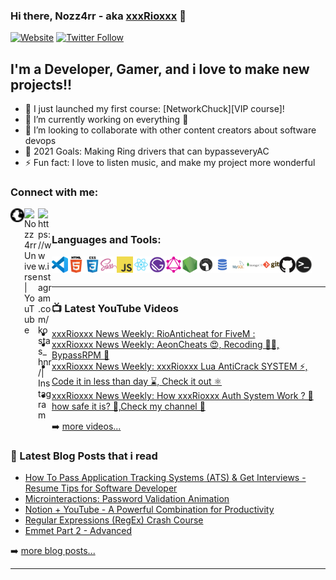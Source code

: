 ### Hi there, Nozz4rr - aka [xxxRioxxx][website] 👋 

[![Website](https://img.shields.io/website?label=xxxRioxxx.com&style=for-the-badge&url=https%3A%2F%2FxxxRioxxx.com)](https://xxxRioxxx.com)
[![Twitter Follow](https://img.shields.io/twitter/follow/xxxRioxxx?color=1DA1F2&logo=twitter&style=for-the-badge)](https://twitter.com/intent/follow?original_referer=https%3A%2F%2Fgithub.com%2FxxxRioxxx&screen_name=xxxRioxxx)

## I'm a Developer, Gamer, and i love to make new projects!!


- 🔭 I just launched my first course: [NetworkChuck][VIP course]!
- 🌱 I’m currently working on everything 🤣
- 👯 I’m looking to collaborate with other content creators about software devops
- 🥅 2021 Goals: Making Ring drivers that can bypasseveryAC
- ⚡ Fun fact: I love to listen music, and make my project more wonderful

### Connect with me:

<img align="left" alt="codeSTACKr.com" width="22px" src="https://raw.githubusercontent.com/iconic/open-iconic/master/svg/globe.svg"/>
<img align="left" alt="Nozz4rrUniverse | YouTube" width="22px" src="https://cdn.jsdelivr.net/npm/simple-icons@v3/icons/youtube.svg"/>
<img align="left" alt="https://www.instagram.com/kostas_hnr/| Instagram" width="22px" src="https://cdn.jsdelivr.net/npm/simple-icons@v3/icons/instagram.svg"/>
<br />

### Languages and Tools:

<img align="left" alt="Visual Studio Code" width="26px" src="https://raw.githubusercontent.com/github/explore/80688e429a7d4ef2fca1e82350fe8e3517d3494d/topics/visual-studio-code/visual-studio-code.png" />
<img align="left" alt="HTML5" width="26px" src="https://raw.githubusercontent.com/github/explore/80688e429a7d4ef2fca1e82350fe8e3517d3494d/topics/html/html.png" />
<img align="left" alt="CSS3" width="26px" src="https://raw.githubusercontent.com/github/explore/80688e429a7d4ef2fca1e82350fe8e3517d3494d/topics/css/css.png" />
<img align="left" alt="Sass" width="26px" src="https://raw.githubusercontent.com/github/explore/80688e429a7d4ef2fca1e82350fe8e3517d3494d/topics/sass/sass.png" />
<img align="left" alt="JavaScript" width="26px" src="https://raw.githubusercontent.com/github/explore/80688e429a7d4ef2fca1e82350fe8e3517d3494d/topics/javascript/javascript.png" />
<img align="left" alt="React" width="26px" src="https://raw.githubusercontent.com/github/explore/80688e429a7d4ef2fca1e82350fe8e3517d3494d/topics/react/react.png" />
<img align="left" alt="Gatsby" width="26px" src="https://raw.githubusercontent.com/github/explore/e94815998e4e0713912fed477a1f346ec04c3da2/topics/gatsby/gatsby.png" />
<img align="left" alt="GraphQL" width="26px" src="https://raw.githubusercontent.com/github/explore/80688e429a7d4ef2fca1e82350fe8e3517d3494d/topics/graphql/graphql.png" />
<img align="left" alt="Node.js" width="26px" src="https://raw.githubusercontent.com/github/explore/80688e429a7d4ef2fca1e82350fe8e3517d3494d/topics/nodejs/nodejs.png" />
<img align="left" alt="Deno" width="26px" src="https://raw.githubusercontent.com/github/explore/361e2821e2dea67711cde99c9c40ed357061cf27/topics/deno/deno.png" />
<img align="left" alt="SQL" width="26px" src="https://raw.githubusercontent.com/github/explore/80688e429a7d4ef2fca1e82350fe8e3517d3494d/topics/sql/sql.png" />
<img align="left" alt="MySQL" width="26px" src="https://raw.githubusercontent.com/github/explore/80688e429a7d4ef2fca1e82350fe8e3517d3494d/topics/mysql/mysql.png" />
<img align="left" alt="MongoDB" width="26px" src="https://raw.githubusercontent.com/github/explore/80688e429a7d4ef2fca1e82350fe8e3517d3494d/topics/mongodb/mongodb.png" />
<img align="left" alt="Git" width="26px" src="https://raw.githubusercontent.com/github/explore/80688e429a7d4ef2fca1e82350fe8e3517d3494d/topics/git/git.png" />
<img align="left" alt="GitHub" width="26px" src="https://raw.githubusercontent.com/github/explore/78df643247d429f6cc873026c0622819ad797942/topics/github/github.png" />
<img align="left" alt="Terminal" width="26px" src="https://raw.githubusercontent.com/github/explore/80688e429a7d4ef2fca1e82350fe8e3517d3494d/topics/terminal/terminal.png" />

<br />

<br />

---

### 📺 Latest YouTube Videos

<!-- YOUTUBE:START -->
- [xxxRioxxx News Weekly: RioAnticheat for FiveM :](https://www.youtube.com/channel/UC34FdFqbbfIecS6w2Z_6-xA)
- [xxxRioxxx News Weekly: AeonCheats 😍, Recoding 👨‍💻, BypassRPM 🚨](https://www.youtube.com/channel/UC34FdFqbbfIecS6w2Z_6-xA)
- [xxxRioxxx News Weekly: xxxRioxxx Lua AntiCrack SYSTEM ⚡, Code it in less than day ⌛, Check it out ⚛](https://www.youtube.com/channel/UC34FdFqbbfIecS6w2Z_6-xA)
- [xxxRioxxx News Weekly: How xxxRioxxx Auth System Work ? 🤔 how safe it is? 💪,Check my channel 🌊](https://www.youtube.com/channel/UC34FdFqbbfIecS6w2Z_6-xA)
<!-- YOUTUBE:END -->

➡️ [more videos...](https://www.youtube.com/channel/UC34FdFqbbfIecS6w2Z_6-xA)

### 📕 Latest Blog Posts that i read

<!-- BLOG-POST-LIST:START -->
- [How To Pass Application Tracking Systems &lpar;ATS&rpar; &amp; Get Interviews - Resume Tips for Software Developer](https://dev.to/codestackr/how-to-pass-application-tracking-systems-ats-get-interviews-resume-tips-for-software-developer-4bmo)
- [Microinteractions: Password Validation Animation](https://dev.to/codestackr/microinteractions-password-validation-animation-5629)
- [Notion + YouTube - A Powerful Combination for Productivity](https://dev.to/codestackr/notion-youtube-a-powerful-combination-for-productivity-1def)
- [Regular Expressions &lpar;RegEx&rpar; Crash Course](https://dev.to/codestackr/regular-expressions-regex-crash-course-248n)
- [Emmet Part 2 - Advanced](https://dev.to/codestackr/emmet-part-2-advanced-4c65)
<!-- BLOG-POST-LIST:END -->

➡️ [more blog posts...](https://codestackr.com)

---

[website]: https://discord.gg/DmznyrNaKc
[course]: NetWorkChuck
[youtube]: https://www.youtube.com/channel/UC34FdFqbbfIecS6w2Z_6-xA
[instagram]: https://instagram.com/kostas_hnr
[webdevplaylist]: https://www.youtube.com/watch?v=yFC8pb2TPdc&list=PLIhvC56v63IIJZRa3lzK6IeBQOH_VFjUQ
[cssplaylist]: https://www.youtube.com/playlist?list=PLkwxH9e_vrALSdvZuEh6gqQdmDoDIoqz4

